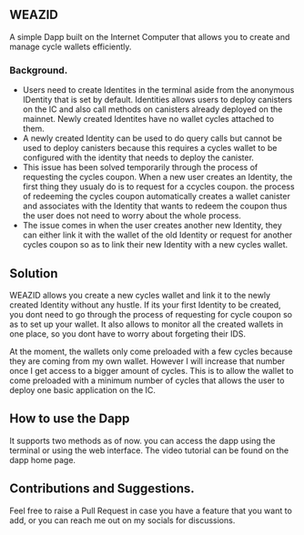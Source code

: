 ## WEAZID

A simple Dapp built on the Internet Computer that allows you to create and manage cycle wallets efficiently.

### Background.

- Users need to create Identites in the terminal aside from the anonymous IDentity that is set by default. Identities allows users to deploy canisters on the IC and also call methods on canisters already deployed on the mainnet. Newly created Identites have no wallet cycles attached to them.
- A newly created Identity can be used to do query calls but cannot be used to deploy canisters because this requires a cycles wallet to be configured with the identity that needs to deploy the canister.
- This issue has been solved temporarily through the process of requesting the cycles coupon. When a new user creates an Identity, the first thing they usualy do is to request for a ccycles coupon. the process of redeeming the cycles coupon automatically creates a wallet canister and associates with the Identity that wants to redeem the coupon thus the user does not need to worry about the whole process.
- The issue comes in when the user creates another new Identity, they can either link it with the wallet of the old Identity or request for another cycles coupon so as to link their new Identity with a new cycles wallet.

## Solution

WEAZID allows you create a new cycles wallet and link it to the newly created Identity without any hustle. If its your first Identity to be created, you dont need to go through the process of requesting for cycle coupon so as to set up your wallet. It also allows to monitor all the created wallets in one place, so you dont have to worry about forgeting their IDS.

At the moment, the wallets only come preloaded with a few cycles because they are coming from my own wallet. However I will increase that number once I get access to a bigger amount of cycles. This is to allow the wallet to come preloaded with a minimum number of cycles that allows the user to deploy one basic application on the IC.

## How to use the Dapp

It supports two methods as of now. you can access the dapp using the terminal or using the web interface.
The video tutorial can be found on the dapp home page.

## Contributions and Suggestions.

Feel free to raise a Pull Request in case you have a feature that you want to add, or you can reach me out on my socials for discussions.
